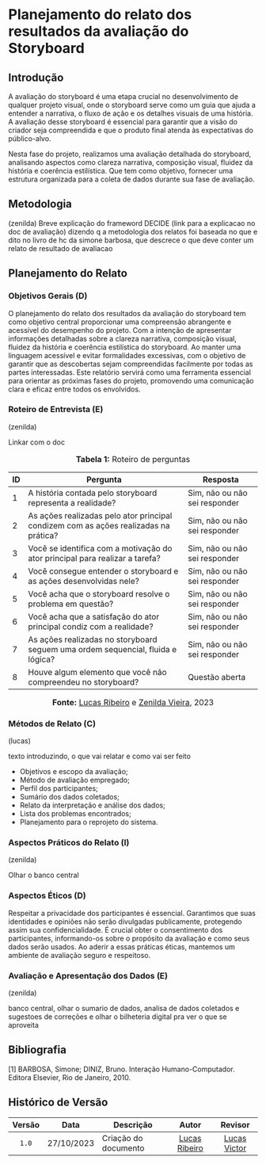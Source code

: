 # Planejamento do relato dos resultados da avaliação do Storyboard

## Introdução

A avaliação do storyboard é uma etapa crucial no desenvolvimento de qualquer projeto visual, onde o storyboard serve como um guia que ajuda a entender a narrativa, o fluxo de ação e os detalhes visuais de uma história. A avaliação desse storyboard é essencial para garantir que a visão do criador seja compreendida e que o produto final atenda às expectativas do público-alvo.

Nesta fase do projeto, realizamos uma avaliação detalhada do storyboard, analisando aspectos como clareza narrativa, composição visual, fluidez da história e coerência estilística. Que tem como objetivo, fornecer uma estrutura organizada para a coleta de dados durante sua fase de avaliação.

## Metodologia

(zenilda)
Breve explicação do frameword DECIDE (link para a explicacao no doc de avaliação) dizendo q a metodologia dos relatos foi baseada no que e dito no livro de hc da simone barbosa, que descrece o que deve conter um relato de resultado de avaliacao

## Planejamento do Relato

### Objetivos Gerais (D)

O planejamento do relato dos resultados da avaliação do storyboard tem como objetivo central proporcionar uma compreensão abrangente e acessível do desempenho do projeto. Com a intenção de apresentar informações detalhadas sobre a clareza narrativa, composição visual, fluidez da história e coerência estilística do storyboard. Ao manter uma linguagem acessível e evitar formalidades excessivas, com o objetivo de garantir que as descobertas sejam compreendidas facilmente por todas as partes interessadas. Este relatório servirá como uma ferramenta essencial para orientar as próximas fases do projeto, promovendo uma comunicação clara e eficaz entre todos os envolvidos.

### Roteiro de Entrevista (E)

(zenilda)

Linkar com o doc 

<div align="center">
<font size="3"><p style="text-align: center"><b>Tabela 1:</b> Roteiro de perguntas</p></font>

<table>
    <thead>
        <tr>
            <th>ID</th>
            <th>Pergunta</th>
            <th>Resposta</th>
        </tr>
    </thead>
    <tbody>
        <tr>
            <td>1</td>
            <td>A história contada pelo storyboard representa a realidade?</td>
            <td>Sim, não ou não sei responder</td>
        </tr>
        <tr>
            <td>2</td>
            <td>As ações realizadas pelo ator principal condizem com as ações realizadas na prática?</td>
            <td>Sim, não ou não sei responder</td>
        </tr>
        <tr>
            <td>3</td>
            <td>Você se identifica com a motivação do ator principal para realizar a tarefa?</td>
            <td>Sim, não ou não sei responder</td>
        </tr>
        <tr>
            <td>4</td>
            <td>Você consegue entender o storyboard e as ações desenvolvidas nele?</td>
            <td>Sim, não ou não sei responder</td>
        </tr>
        <tr>
            <td>5</td>
            <td>Você acha que o storyboard resolve o problema em questão?</td>
            <td>Sim, não ou não sei responder</td>
        </tr>
        <tr>
            <td>6</td>
            <td>Você acha que a satisfação do ator principal condiz com a realidade?</td>
            <td>Sim, não ou não sei responder</td>
        </tr>
        <tr>
            <td>7</td>
            <td>As ações realizadas no storyboard seguem uma ordem sequencial, fluida e lógica?</td>
            <td>Sim, não ou não sei responder</td>
        </tr>
        <tr>
            <td>8</td>
            <td>Houve algum elemento que você não compreendeu no storyboard?</td>
            <td>Questão aberta</td>
        </tr>
    </tbody>
</table>

<font size="3"><p style="text-align: center"><b>Fonte:</b> <a href="https://github.com/lucassouzs">Lucas Ribeiro</a> e <a href="https://github.com/zenildavieira">Zenilda Vieira</a>, 2023</p></font>
</div>

### Métodos de Relato (C)

(lucas)

texto introduzindo, o que vai relatar e como vai ser feito

* Objetivos e escopo da avaliação;
* Método de avaliação empregado;
* Perfil dos participantes;
* Sumário dos dados coletados;
* Relato da interpretação e análise dos dados;
* Lista dos problemas encontrados;
* Planejamento para o reprojeto do sistema.

### Aspectos Práticos do Relato (I)

(zenilda)

Olhar o banco central

### Aspectos Éticos (D)

Respeitar a privacidade dos participantes é essencial. Garantimos que suas identidades e opiniões não serão divulgadas publicamente, protegendo assim sua confidencialidade. É crucial obter o consentimento dos participantes, informando-os sobre o propósito da avaliação e como seus dados serão usados. Ao aderir a essas práticas éticas, mantemos um ambiente de avaliação seguro e respeitoso.

### Avaliação e Apresentação dos Dados (E)

(zenilda)

banco central, olhar o sumario de dados, analisa de dados coletados e sugestoes de correções e olhar o bilheteria digital pra ver o que se aproveita

## Bibliografia

[1] BARBOSA, Simone; DINIZ, Bruno. Interação Humano-Computador. Editora Elsevier, Rio de Janeiro, 2010.

## Histórico de Versão

| Versão | Data       | Descrição                 |                       Autor                        |                                 Revisor                                  |
| :----: | ---------- | ------------------------- | :------------------------------------------------: | :----------------------------------------------------------------------: |
| `1.0`  | 27/10/2023 | Criação do documento      | [Lucas Ribeiro](https://github.com/lucassouzs) |             [Lucas Victor](https://github.com/Lucas13032003)             |
